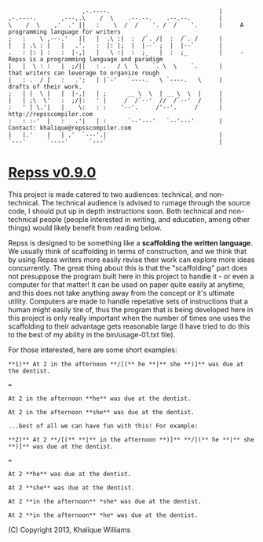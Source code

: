                          ,-.----.                               |
    ,-.----.       ,---,.\    /  \    .--.--.    .--.--.        |
    \    /  \    ,'  .' ||   :    \  /  /    '. /  /    '.      |     A programming language for writers
    ;   :    \ ,---.'   ||   |  .\ :|  :  /`. /|  :  /`. /      |
    |   | .\ : |   |   .'.   :  |: |;  |  |--` ;  |  |--`       |
    .   : |: | :   :  |-,|   |   \ :|  :  ;_   |  :  ;_         |     - Repss is a programming language and paradigm 
    |   |  \ : :   |  ;/||   : .   / \  \    `. \  \    `.      |       that writers can leverage to organize rough
    |   : .  / |   :   .';   | |`-'   `----.   \ `----.   \     |       drafts of their work.
    ;   | |  \ |   |  |-,|   | ;      __ \  \  | __ \  \  |     |
    |   | ;\  \'   :  ;/|:   ' |     /  /`--'  //  /`--'  /     |     
    :   ' | \.'|   |    \:   : :    '--'.     /'--'.     /      |     http://repsscompiler.com
    :   : :-'  |   :   .'|   | :      `--'---'   `--'---'       |     Contact: khalique@repsscompiler.com
    |   |.'    |   | ,'  `---'.|                                |
    `---'      `----'      `---`                                |
                                 
                                 

# [Repss v0.9.0](http://repsscompiler.com)
 
  This project is made catered to two audiences: technical, and non-technical. The technical audience is advised to 
  rumage through the source code, I should put up in depth instructions soon. Both technical and non-technical people 
  (people interested in writing, and education, among other things) would likely benefit from reading below.
    
    
  Repss is  designed to be something like a **scaffolding the written language**. We usually think of scaffolding in terms of construction,
  and we think that by using Repss writers more easily revise their work can explore more ideas concurrently. The great thing about this is that
  the "scaffolding" part does not presuppose the program built here in this project to handle it - or even a computer for that matter! 
  It can be used on paper quite easily at anytime, and this does not take anything away from the concept or it's ultimate utility.
  Computers are made to handle repetative sets of instructions that a human might easily tire of, thus the program that is being developed
  here in this project is only really important when the number of times one uses the scaffolding to their advantage gets reasonable large 
  (I have tried to do this to the best of my ability in the bin/usage-01.txt file). 
  
  
  For those interested, here are some short examples:
  
    **1)** At 2 in the afternoon **/[(** he **|** she **)]** was due at the dentist.
  
    =
  
    At 2 in the afternoon **he** was due at the dentist.

    At 2 in the afternoon **she** was due at the dentist.
  
    ...best of all we can have fun with this! For example:
  
    **2)** At 2 **/[(** **|** in the afternoon **)]** **/[(** he **|** she **)]** was due at the dentist.

    =
  
    At 2 **he** was due at the dentist.

    At 2 **she** was due at the dentist.
  
    At 2 **in the afternoon** *she* was due at the dentist.
  
    At 2 **in the afternoon** *he* was due at the dentist.
  
 
 (C) Copyright 2013, Khalique Williams
